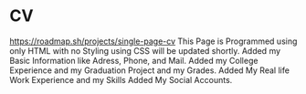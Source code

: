 # CV
https://roadmap.sh/projects/single-page-cv
This Page is Programmed using only HTML with no Styling using CSS will be updated shortly.
Added my Basic Information like Adress, Phone, and Mail.
Added my College Experience and my Graduation Project and my Grades.
Added My Real life Work Experience and my Skills
Added My Social Accounts.
